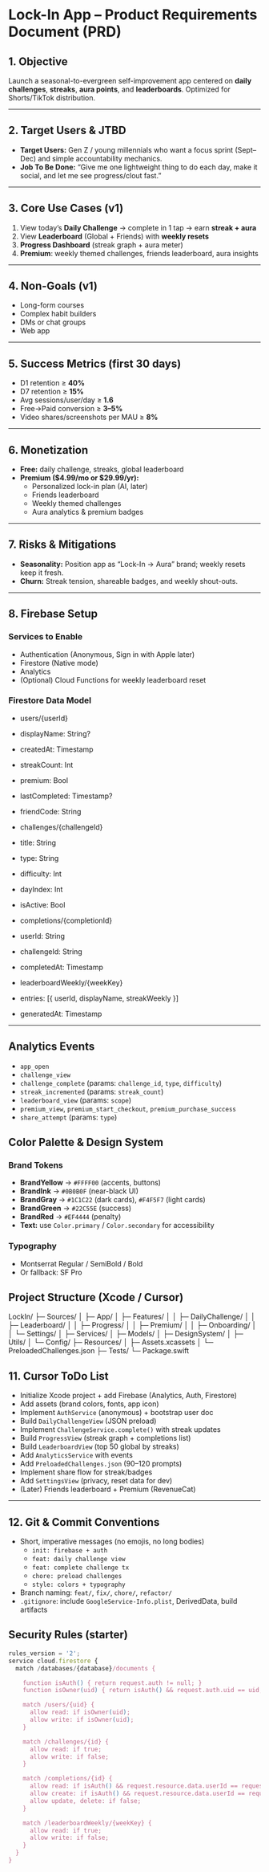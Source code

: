 # Lock-In App – Product Requirements Document (PRD)

## 1. Objective
Launch a seasonal-to-evergreen self-improvement app centered on **daily challenges**, **streaks**, **aura points**, and **leaderboards**. Optimized for Shorts/TikTok distribution.

---

## 2. Target Users & JTBD
- **Target Users:** Gen Z / young millennials who want a focus sprint (Sept–Dec) and simple accountability mechanics.
- **Job To Be Done:** “Give me one lightweight thing to do each day, make it social, and let me see progress/clout fast.”

---

## 3. Core Use Cases (v1)
1. View today’s **Daily Challenge** → complete in 1 tap → earn **streak + aura**  
2. View **Leaderboard** (Global + Friends) with **weekly resets**  
3. **Progress Dashboard** (streak graph + aura meter)  
4. **Premium**: weekly themed challenges, friends leaderboard, aura insights

---

## 4. Non-Goals (v1)
- Long-form courses  
- Complex habit builders  
- DMs or chat groups  
- Web app  

---

## 5. Success Metrics (first 30 days)
- D1 retention ≥ **40%**  
- D7 retention ≥ **15%**  
- Avg sessions/user/day ≥ **1.6**  
- Free→Paid conversion ≥ **3–5%**  
- Video shares/screenshots per MAU ≥ **8%**  

---

## 6. Monetization
- **Free:** daily challenge, streaks, global leaderboard  
- **Premium ($4.99/mo or $29.99/yr):**
  - Personalized lock-in plan (AI, later)  
  - Friends leaderboard  
  - Weekly themed challenges  
  - Aura analytics & premium badges  

---

## 7. Risks & Mitigations
- **Seasonality:** Position app as “Lock-In → Aura” brand; weekly resets keep it fresh.  
- **Churn:** Streak tension, shareable badges, and weekly shout-outs.  

---

## 8. Firebase Setup

### Services to Enable
- Authentication (Anonymous, Sign in with Apple later)  
- Firestore (Native mode)  
- Analytics  
- (Optional) Cloud Functions for weekly leaderboard reset  

### Firestore Data Model
- users/{userId}
- displayName: String?
- createdAt: Timestamp
- streakCount: Int
- premium: Bool
- lastCompleted: Timestamp?
- friendCode: String

- challenges/{challengeId}
- title: String
- type: String
- difficulty: Int
- dayIndex: Int
- isActive: Bool

- completions/{completionId}
- userId: String
- challengeId: String
- completedAt: Timestamp

- leaderboardWeekly/{weekKey}
- entries: [{ userId, displayName, streakWeekly }]
- generatedAt: Timestamp

---

## Analytics Events

- `app_open`  
- `challenge_view`  
- `challenge_complete` (params: `challenge_id`, `type`, `difficulty`)  
- `streak_incremented` (params: `streak_count`)  
- `leaderboard_view` (params: `scope`)  
- `premium_view`, `premium_start_checkout`, `premium_purchase_success`  
- `share_attempt` (params: `type`)  

## Color Palette & Design System

### Brand Tokens
- **BrandYellow** → `#FFFF00` (accents, buttons)  
- **BrandInk** → `#0B0B0F` (near-black UI)  
- **BrandGray** → `#1C1C22` (dark cards), `#F4F5F7` (light cards)  
- **BrandGreen** → `#22C55E` (success)  
- **BrandRed** → `#EF4444` (penalty)  
- **Text:** use `Color.primary` / `Color.secondary` for accessibility  

### Typography
- Montserrat Regular / SemiBold / Bold  
- Or fallback: SF Pro  

## Project Structure (Xcode / Cursor) 
LockIn/
├─ Sources/
│  ├─ App/
│  ├─ Features/
│  │  ├─ DailyChallenge/
│  │  ├─ Leaderboard/
│  │  ├─ Progress/
│  │  ├─ Premium/
│  │  ├─ Onboarding/
│  │  └─ Settings/
│  ├─ Services/
│  ├─ Models/
│  ├─ DesignSystem/
│  ├─ Utils/
│  └─ Config/
├─ Resources/
│  ├─ Assets.xcassets
│  └─ PreloadedChallenges.json
├─ Tests/
└─ Package.swift

## 11. Cursor ToDo List

- Initialize Xcode project + add Firebase (Analytics, Auth, Firestore)  
- Add assets (brand colors, fonts, app icon)  
- Implement `AuthService` (anonymous) + bootstrap user doc  
- Build `DailyChallengeView` (JSON preload)  
- Implement `ChallengeService.complete()` with streak updates  
- Build `ProgressView` (streak graph + completions list)  
- Build `LeaderboardView` (top 50 global by streaks)  
- Add `AnalyticsService` with events  
- Add `PreloadedChallenges.json` (90–120 prompts)  
- Implement share flow for streak/badges  
- Add `SettingsView` (privacy, reset data for dev)  
- (Later) Friends leaderboard + Premium (RevenueCat)  

---

## 12. Git & Commit Conventions

- Short, imperative messages (no emojis, no long bodies)  
  - `init: firebase + auth`  
  - `feat: daily challenge view`  
  - `feat: complete challenge tx`  
  - `chore: preload challenges`  
  - `style: colors + typography`  
- Branch naming: `feat/`, `fix/`, `chore/`, `refactor/`  
- `.gitignore`: include `GoogleService-Info.plist`, DerivedData, build artifacts  

## Security Rules (starter)

```javascript
rules_version = '2';
service cloud.firestore {
  match /databases/{database}/documents {

    function isAuth() { return request.auth != null; }
    function isOwner(uid) { return isAuth() && request.auth.uid == uid; }

    match /users/{uid} {
      allow read: if isOwner(uid);
      allow write: if isOwner(uid);
    }

    match /challenges/{id} {
      allow read: if true;
      allow write: if false;
    }

    match /completions/{id} {
      allow read: if isAuth() && request.resource.data.userId == request.auth.uid;
      allow create: if isAuth() && request.resource.data.userId == request.auth.uid;
      allow update, delete: if false;
    }

    match /leaderboardWeekly/{weekKey} {
      allow read: if true;
      allow write: if false;
    }
  }
}
